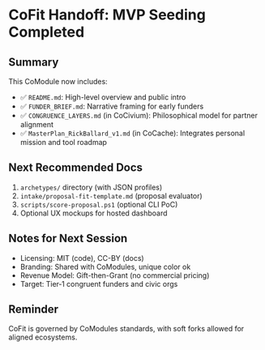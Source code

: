 <!-- status: stub; target: 150+ words -->
<!-- status: stub; target: 150+ words -->
<!-- status: stub; target: 150+ words -->
# CoFit Handoff: MVP Seeding Completed

## Summary

This CoModule now includes:

- ✅ `README.md`: High-level overview and public intro
- ✅ `FUNDER_BRIEF.md`: Narrative framing for early funders
- ✅ `CONGRUENCE_LAYERS.md` (in CoCivium): Philosophical model for partner alignment
- ✅ `MasterPlan_RickBallard_v1.md` (in CoCache): Integrates personal mission and tool roadmap

## Next Recommended Docs

1. `archetypes/` directory (with JSON profiles)
2. `intake/proposal-fit-template.md` (proposal evaluator)
3. `scripts/score-proposal.ps1` (optional CLI PoC)
4. Optional UX mockups for hosted dashboard

## Notes for Next Session

- Licensing: MIT (code), CC-BY (docs)
- Branding: Shared with CoModules, unique color ok
- Revenue Model: Gift-then-Grant (no commercial pricing)
- Target: Tier‑1 congruent funders and civic orgs

## Reminder

CoFit is governed by CoModules standards, with soft forks allowed for aligned ecosystems.



